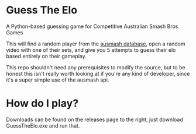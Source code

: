 # Guess The Elo
A Python-based guessing game for Competitive Australian Smash Bros Games

This will find a random player from the [ausmash database](https://ausmash.com.au/), open a random video with one of their sets, and give you 5 attempts to guess their elo based entirely on their gameplay.

This repo shouldn't need any prerequisites to modify the source, but to be honest this isn't really worth looking at if you're any kind of developer, since it's a super simple use of the ausmash api.

# How do I play?
Downloads can be found on the releases page to the right, just download GuessTheElo.exe and run that.
